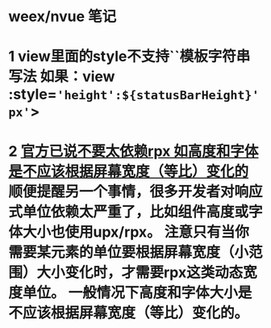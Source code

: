 # weex/nvue  笔记

# 1 view里面的style不支持``模板字符串写法  如果：view :style=`'height':${statusBarHeight}'px'`></view>

# 2 [官方已说不要太依赖rpx 如高度和字体是不应该根据屏幕宽度（等比）变化的](https://ask.dcloud.net.cn/article/36130)顺便提醒另一个事情，很多开发者对响应式单位依赖太严重了，比如组件高度或字体大小也使用upx/rpx。 注意只有当你需要某元素的单位要根据屏幕宽度（小范围）大小变化时，才需要rpx这类动态宽度单位。 一般情况下高度和字体大小是不应该根据屏幕宽度（等比）变化的。


